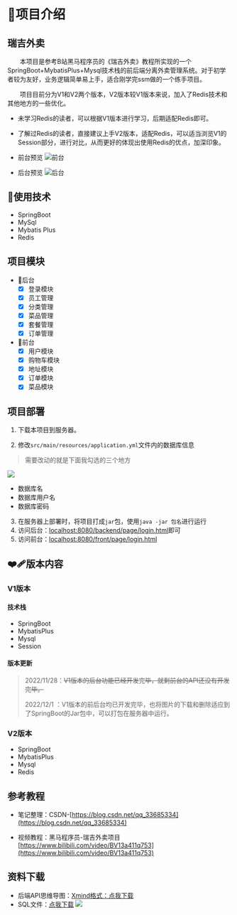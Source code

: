 # 🔱项目介绍
## 瑞吉外卖
&emsp;&emsp;本项目是参考B站黑马程序员的《瑞吉外卖》教程所实现的一个SpringBoot+MybatisPlus+Mysql技术栈的前后端分离外卖管理系统。对于初学者较为友好，业务逻辑简单易上手，适合刚学完ssm做的一个练手项目。

&emsp;&emsp;项目目前分为V1和V2两个版本，V2版本较V1版本来说，加入了Redis技术和其他地方的一些优化。

- 未学习Redis的读者，可以根据V1版本进行学习，后期适配Redis即可。
- 了解过Redis的读者，直接建议上手V2版本，适配Redis，可以适当浏览V1的Session部分，进行对比，从而更好的体现出使用Redis的优点，加深印象。

- 前台预览
![前台](https://github.com/codermast/Takeout-food/blob/master/resource/%E6%88%AA%E5%B1%8F2022-12-01%2019.32.09.png?raw=true)
- 后台预览
![后台](https://github.com/codermast/Takeout-food/blob/master/resource/%E6%88%AA%E5%B1%8F2022-12-01%2019.37.24.png?raw=true)
## 🔷使用技术
- SpringBoot
- MySql
- Mybatis Plus
- Redis

## 项目模块
- 🔺后台
  - [x] 登录模块
  - [x] 员工管理
  - [x] 分类管理
  - [x] 菜品管理
  - [x] 套餐管理
  - [x] 订单管理
- 🔻前台
  - [x] 用户模块
  - [x] 购物车模块
  - [x] 地址模块
  - [x] 订单模块
  - [x] 菜品模块

## 项目部署

1. 下载本项目到服务器。

2. 修改`src/main/resources/application.yml`文件内的数据库信息
> 需要改动的就是下面我勾选的三个地方

![](https://github.com/codermast/Takeout-food/blob/master/resource/%E6%88%AA%E5%B1%8F2022-11-28%2021.59.36.png)

  - 数据库名
  - 数据库用户名
  - 数据库密码
3. 在服务器上部署时，将项目打成`jar`包，使用`java -jar 包名`进行运行
4. 访问后台：[localhost:8080/backend/page/login.html](http://localhost:8080/backend/page/login.html)即可
5. 访问前台：[localhost:8080/front/page/login.html](http://localhost:8080/front/page/login.html)
## ❤️‍🩹版本内容
### V1版本

#### 技术栈
- SpringBoot
- MybatisPlus
- Mysql
- Session
#### 版本更新
> 2022/11/28：~~V1版本的后台功能已经开发完毕，就剩前台的API还没有开发完毕。~~
>
> 2022/12/1 ：V1版本的前后台均已开发完毕，也将图片的下载和删除适应到了SpringBoot的Jar包中，可以打包在服务器中运行。
### V2版本
- SpringBoot
- MybatisPlus
- Mysql
- Redis

## 参考教程

- 笔记整理：CSDN-[https://blog.csdn.net/qq_33685334](https://blog.csdn.net/qq_33685334)

- 视频教程：黑马程序员-瑞吉外卖项目[https://www.bilibili.com/video/BV13a411q753](https://www.bilibili.com/video/BV13a411q753)


## 资料下载

- 后端API思维导图：[Xmind格式：点我下载](https://github.com/codermast/Takeout-food/blob/master/resource/%E7%91%9E%E5%90%89%E5%A4%96%E5%8D%96API%E5%89%96%E6%9E%90.xmind)
- SQL文件：[点我下载](https://github.com/codermast/Takeout-food/blob/master/resource/db_reggie.sql)
  ![](https://github.com/codermast/Takeout-food/blob/master/resource/瑞吉外卖API剖析.png)
